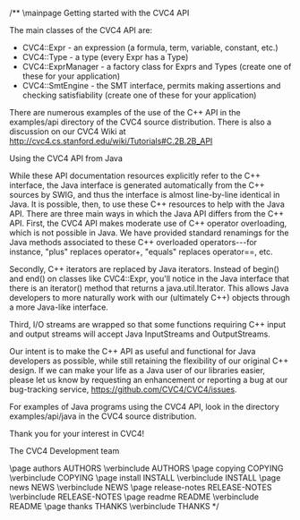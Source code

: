 /**
\mainpage Getting started with the CVC4 API

The main classes of the CVC4 API are:
- CVC4::Expr - an expression (a formula, term, variable, constant, etc.)
- CVC4::Type - a type (every Expr has a Type)
- CVC4::ExprManager - a factory class for Exprs and Types (create one of these for your application)
- CVC4::SmtEngine - the SMT interface, permits making assertions and checking satisfiability (create one of these for your application)

There are numerous examples of the use of the C++ API in the examples/api directory of the CVC4 source distribution.  There is also a discussion on our CVC4 Wiki at
http://cvc4.cs.stanford.edu/wiki/Tutorials#C.2B.2B_API

Using the CVC4 API from Java

While these API documentation resources explicitly refer to the C++ interface, the Java interface is generated automatically from the C++ sources by SWIG, and thus the interface is almost line-by-line identical in Java.  It is possible, then, to use these C++ resources to help with the Java API.  There are three main ways in which the Java API differs from the C++ API.  First, the CVC4 API makes moderate use of C++ operator overloading, which is not possible in Java.  We have provided standard renamings for the Java methods associated to these C++ overloaded operators---for instance, "plus" replaces operator+, "equals" replaces operator==, etc.

Secondly, C++ iterators are replaced by Java iterators.  Instead of begin() and end() on classes like CVC4::Expr, you'll notice in the Java interface that there is an iterator() method that returns a java.util.Iterator<Expr>.  This allows Java developers to more naturally work with our (ultimately C++) objects through a more Java-like interface.

Third, I/O streams are wrapped so that some functions requiring C++ input and output streams will accept Java InputStreams and OutputStreams.

Our intent is to make the C++ API as useful and functional for Java developers as possible, while still retaining the flexibility of our original C++ design.  If we can make your life as a Java user of our libraries easier, please let us know by requesting an enhancement or reporting a bug at our bug-tracking service, https://github.com/CVC4/CVC4/issues.

For examples of Java programs using the CVC4 API, look in the directory examples/api/java in the CVC4 source distribution.

Thank you for your interest in CVC4!

The CVC4 Development team

\page authors AUTHORS
\verbinclude AUTHORS
\page copying COPYING
\verbinclude COPYING
\page install INSTALL
\verbinclude INSTALL
\page news NEWS
\verbinclude NEWS
\page release-notes RELEASE-NOTES
\verbinclude RELEASE-NOTES
\page readme README
\verbinclude README
\page thanks THANKS
\verbinclude THANKS
*/
